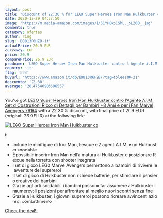 ```yaml
---
layout: post
title: 'Discount of 22.30 % for LEGO Super Heroes Iron Man Hulkbuster co'
date: 2020-12-29 04:57:50
image: 'https://m.media-amazon.com/images/I/51YHDxo1ShL._SL200_.jpg'
comments: true
category: ofertas
author: ring
slug: 'B0813R6HZB-it'
actualPrice: 20.9 EUR
currency: EUR
price: 20.9
comparePrice: 26.9 EUR
prodname: 'LEGO Super Heroes Iron Man Hulkbuster contro l’Agente A.I.M.  Set di Costruzioni Ricco di Dettagli per Bambini +8 Anni e per i Fan Marvel Avengers  76164'
country: 'it'
flag: '🇮🇹'
buyurl: 'https://www.amazon.it/dp/B0813R6HZB/?tag=tolees00-21'
descuento: '22.30'
average: '28.47540983606557'
---
```


You've got [LEGO Super Heroes Iron Man Hulkbuster contro l’Agente A.I.M.  Set di Costruzioni Ricco di Dettagli per Bambini +8 Anni e per i Fan Marvel Avengers  76164](https://www.amazon.it/dp/B0813R6HZB/?tag=tolees00-21) with a  22.30 % discount, with final price of 20.9 EUR (original: 26.9 EUR) at the following link:

[![LEGO Super Heroes Iron Man Hulkbuster co](https://m.media-amazon.com/images/I/51YHDxo1ShL._SL200_.jpg)](https://www.amazon.it/dp/B0813R6HZB/?tag=tolees00-21)

ℹ️:

- Include le minifigure di Iron Man, Rescue e 2 agenti A.I.M. e un Hulkbuster snodabile
- È possibile inserire Iron Man nell’armatura di Hulkbuster e posizionare Rescue nella torretta con shooter integrata
- I set di gioco LEGO Marvel Avengers permettono ai bambini di rivivere le avventure dei supereroi
- Il set di gioco di Hulkbuster non richiede batterie, per stimolare il pensiero creativo dei bambini
- Grazie agli arti snodabili, i bambini possono far assumere a Hulkbuster innumerevoli posizioni per affrontare al meglio nuovi scontri senza fine
- Grazie a Hulkbuster, i giovani supereroi possono ricreare avvincenti azioni di combattimento

[Check the deal!!](https://www.amazon.it/dp/B0813R6HZB/?tag=tolees00-21)
